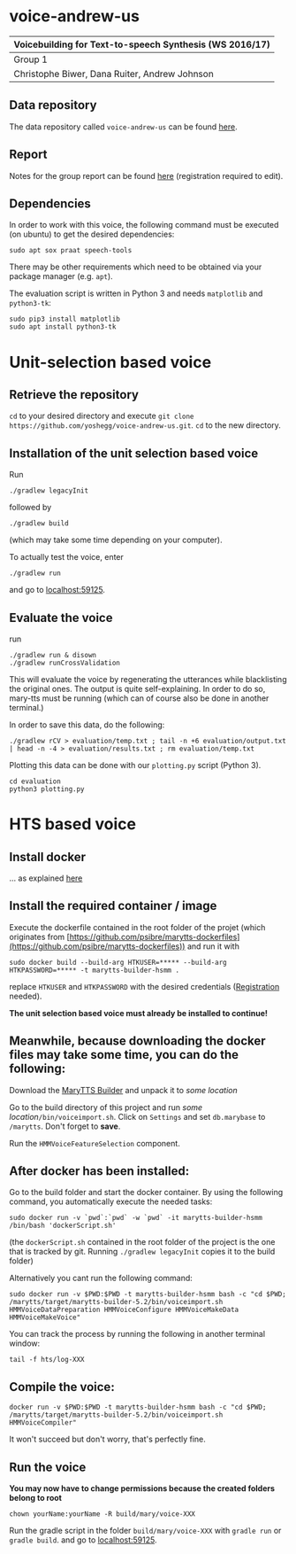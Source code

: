 # voice-andrew-us

| Voicebuilding for Text-to-speech Synthesis (WS 2016/17) |
| ------------------------------------------------------- |
| Group 1                                                 |
| Christophe Biwer, Dana Ruiter, Andrew Johnson           |

## Data repository
The data repository called `voice-andrew-us` can be found [here](https://github.com/yoshegg/voice-andrew-us-data).

## Report
Notes for the group report can be found [here](https://hackmd.io/OwMxGMCMCYDYFMC0AOAjMALIjAGewUBWATgJGmGkNWhwGYdl4g==) (registration required to edit).

## Dependencies
In order to work with this voice, the following command must be executed (on ubuntu) to get the desired dependencies:
```
sudo apt sox praat speech-tools
```
There may be other requirements which need to be obtained via your package manager (e.g. `apt`).

The evaluation script is written in Python 3 and needs `matplotlib` and `python3-tk`:
```
sudo pip3 install matplotlib
sudo apt install python3-tk
```

# Unit-selection based voice

## Retrieve the repository
`cd` to your desired directory and execute `git clone https://github.com/yoshegg/voice-andrew-us.git`. `cd` to the new directory. 

## Installation of the unit selection based voice
Run 
```
./gradlew legacyInit
```
followed by 
```
./gradlew build
```
(which may take some time depending on your computer).

To actually test the voice, enter
```
./gradlew run
```
and go to [localhost:59125](http://localhost:59125).

## Evaluate the voice
run
```
./gradlew run & disown
./gradlew runCrossValidation
```

This will evaluate the voice by regenerating the utterances while blacklisting the original ones. 
The output is quite self-explaining. In order to do so, mary-tts must be running (which can of course also be done in another terminal.)

In order to save this data, do the following:
```
./gradlew rCV > evaluation/temp.txt ; tail -n +6 evaluation/output.txt | head -n -4 > evaluation/results.txt ; rm evaluation/temp.txt
```

Plotting this data can be done with our `plotting.py` script (Python 3).
```
cd evaluation
python3 plotting.py
```


# HTS based voice

## Install docker
... as explained [here](https://docs.docker.com/engine/installation/)

## Install the required container / image
Execute the dockerfile contained in the root folder of the projet (which originates from [https://github.com/psibre/marytts-dockerfiles](https://github.com/psibre/marytts-dockerfiles)) and run it with
```
sudo docker build --build-arg HTKUSER=***** --build-arg HTKPASSWORD=***** -t marytts-builder-hsmm .
```
replace `HTKUSER` and `HTKPASSWORD` with the desired credentials ([Registration](http://htk.eng.cam.ac.uk/register.shtml) needed).

**The unit selection based voice must already be installed to continue!**

## Meanwhile, because downloading the docker files may take some time, you can do the following:

Download the [MaryTTS Builder](https://github.com/marytts/marytts/releases/download/v5.2/marytts-builder-5.2.zip) and unpack it to *some location*

Go to the build directory of this project and run *some location*`/bin/voiceimport.sh`. Click on `Settings` and set `db.marybase` to `/marytts`. Don't forget to **save**.

Run the `HMMVoiceFeatureSelection` component.

## After docker has been installed:

Go to the build folder and start the docker container. By using the following command, you automatically execute the needed tasks:
```
sudo docker run -v `pwd`:`pwd` -w `pwd` -it marytts-builder-hsmm /bin/bash 'dockerScript.sh'
```
(the `dockerScript.sh` contained in the root folder of the project is the one that is tracked by git. Running `./gradlew legacyInit` copies it to the build folder)

Alternatively you cant run the following command:
```
sudo docker run -v $PWD:$PWD -t marytts-builder-hsmm bash -c "cd $PWD; /marytts/target/marytts-builder-5.2/bin/voiceimport.sh HMMVoiceDataPreparation HMMVoiceConfigure HMMVoiceMakeData HMMVoiceMakeVoice" 
```

You can track the process by running the following in another terminal window:
```
tail -f hts/log-XXX
```

## Compile the voice:
```
docker run -v $PWD:$PWD -t marytts-builder-hsmm bash -c "cd $PWD; /marytts/target/marytts-builder-5.2/bin/voiceimport.sh HMMVoiceCompiler"
```
It won't succeed but don't worry, that's perfectly fine.

## Run the voice
**You may now have to change permissions because the created folders belong to root**
```
chown yourName:yourName -R build/mary/voice-XXX
```

Run the gradle script in the folder `build/mary/voice-XXX` with `gradle run` or `gradle build`.
and go to [localhost:59125](http://localhost:59125).
